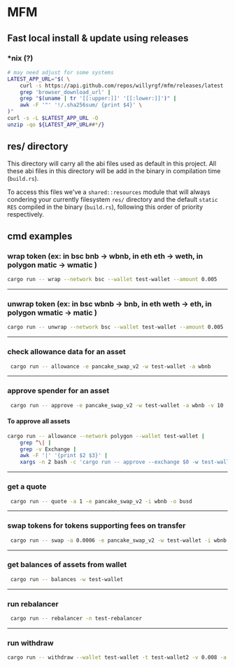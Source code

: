 # MFM

## Fast local install & update using releases

### *nix (?)
```sh
# may need adjust for some systems
LATEST_APP_URL="$( \
	curl -s https://api.github.com/repos/willyrgf/mfm/releases/latest | 
	grep 'browser_download_url' | 
	grep "$(uname | tr '[[:upper:]]' '[[:lower:]]')" | 
	awk -F '"' '!/.sha256sum/ {print $4}' \
)"
curl -s -L $LATEST_APP_URL -O
unzip -qo ${LATEST_APP_URL##*/}

```

## res/ directory
This directory will carry all the abi files used as default in this project.
All these abi files in this directory will be add in the binary in compilation time (`build.rs`).

To access this files we've a `shared::resources` module that will always condering your currently
filesystem `res/` directory and the default `static RES` compiled in the binary (`build.rs`), 
following this order  of priority respectively.

<!-- TODO: add install doc and res folder -->

## cmd examples

### wrap token (ex: in bsc bnb -> wbnb, in eth eth -> weth, in polygon matic -> wmatic )

```bash
cargo run -- wrap --network bsc --wallet test-wallet --amount 0.005
```

---

### unwrap token (ex: in bsc wbnb -> bnb, in eth weth -> eth, in polygon wmatic -> matic )

```bash
cargo run -- unwrap --network bsc --wallet test-wallet --amount 0.005
```

---

### check allowance data for an asset

```bash
 cargo run -- allowance -e pancake_swap_v2 -w test-wallet -a wbnb
```

---

### approve spender for an asset

```bash
 cargo run -- approve -e pancake_swap_v2 -w test-wallet -a wbnb -v 10
```


#### To approve all assets
```bash
cargo run -- allowance --network polygon --wallet test-wallet | 
	grep ^\| | 
	grep -v Exchange | 
	awk -F '|' '{print $2 $3}' | 
	xargs -n 2 bash -c 'cargo run -- approve --exchange $0 -w test-wallet --asset $1 --amount 10000000'
```

---

### get a quote

```bash
 cargo run -- quote -a 1 -e pancake_swap_v2 -i wbnb -o busd
```

---

### swap tokens for tokens supporting fees on transfer

```bash
 cargo run -- swap -a 0.0006 -e pancake_swap_v2 -w test-wallet -i wbnb -o busd
```

---

### get balances of assets from wallet

```bash
 cargo run -- balances -w test-wallet
```

---

### run rebalancer

```bash
 cargo run -- rebalancer -n test-rebalancer
```

---

### run withdraw

```bash
cargo run -- withdraw --wallet test-wallet -t test-wallet2 -v 0.008 -a wbnb -n bsc
```
